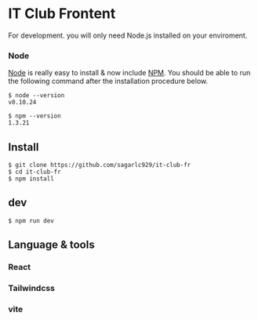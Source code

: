 # IT Club Frontent

For development. you will only need Node.js installed on your enviroment.
### Node

[Node](http://nodejs.org/) is really easy to install & now include [NPM](https://npmjs.org/).
You should be able to run the following command after the installation procedure
below.

    $ node --version
    v0.10.24

    $ npm --version
    1.3.21
## Install

    $ git clone https://github.com/sagarlc929/it-club-fr
    $ cd it-club-fr
    $ npm install
## dev
    $ npm run dev
## Language & tools
### React
### Tailwindcss
### vite
